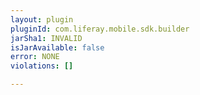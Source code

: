 ```yaml
---
layout: plugin
pluginId: com.liferay.mobile.sdk.builder
jarSha1: INVALID
isJarAvailable: false
error: NONE
violations: []

---
```


